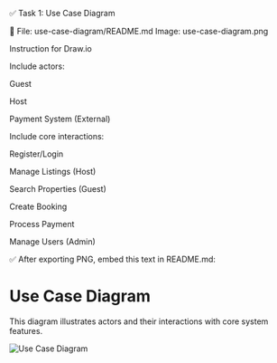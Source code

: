 ✅ Task 1: Use Case Diagram

📌 File:
use-case-diagram/README.md
Image: use-case-diagram.png

Instruction for Draw.io

Include actors:

Guest

Host


Payment System (External)

Include core interactions:

Register/Login

Manage Listings (Host)

Search Properties (Guest)

Create Booking

Process Payment

Manage Users (Admin)

✅ After exporting PNG, embed this text in README.md:

# Use Case Diagram
This diagram illustrates actors and their interactions with core system features.

![Use Case Diagram](./use-case-diagram.png)